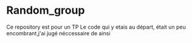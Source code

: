 # Random_group
Ce repository est pour un TP
Le code qui y etais au départ, était un peu encombrant,j'ai jugé néccessaire de ainsi
